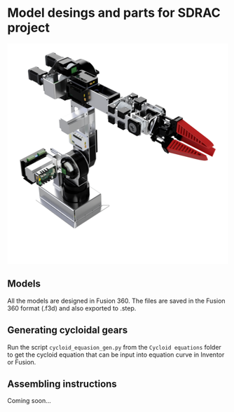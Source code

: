 # Model desings and parts for SDRAC project

![SDRAC Project](images/Robot_asembly.png)

## Models
All the models are designed in Fusion 360. The files are saved in the Fusion 360 format (.f3d) and also exported to .step.

## Generating cycloidal gears
Run the script `cycloid_equasion_gen.py` from the `Cycloid equations` folder to get the cycloid equation that can be input into equation curve in Inventor or Fusion.

## Assembling instructions 
Coming soon...

